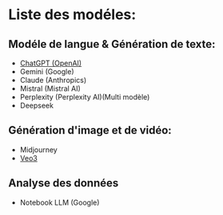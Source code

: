 # Liste des modéles: 

## Modéle de langue & Génération de texte: 
- [ChatGPT (OpenAI)](https://openai.com/chatgpt/overview/)
- Gemini (Google)
- Claude (Anthropics)
- Mistral (Mistral AI)
- Perplexity (Perplexity AI)(Multi modèle)
- Deepseek

## Génération d'image et de vidéo:
- Midjourney
- [Veo3](https://veo3.ai/fr)

## Analyse des données
- Notebook LLM (Google)
